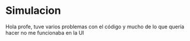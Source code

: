 # Simulacion
Hola profe, tuve varios problemas con el código y mucho de lo que quería hacer no me funcionaba en la UI
